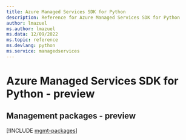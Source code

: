 ```yaml
---
title: Azure Managed Services SDK for Python
description: Reference for Azure Managed Services SDK for Python
author: lmazuel
ms.author: lmazuel
ms.data: 12/09/2022
ms.topic: reference
ms.devlang: python
ms.service: managedservices
---
```

# Azure Managed Services SDK for Python - preview

## Management packages - preview
[!INCLUDE [mgmt-packages](managed-services-mgmt-index.md)]